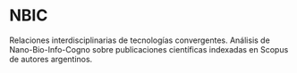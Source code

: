 # NBIC
Relaciones interdisciplinarias de tecnologías convergentes. 
Análisis de Nano-Bio-Info-Cogno sobre publicaciones científicas indexadas en Scopus de autores argentinos.
